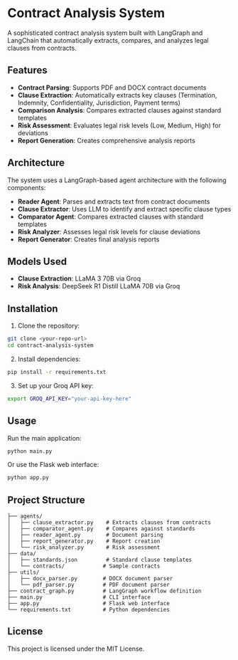 # Contract Analysis System

A sophisticated contract analysis system built with LangGraph and LangChain that automatically extracts, compares, and analyzes legal clauses from contracts.

## Features

- **Contract Parsing**: Supports PDF and DOCX contract documents
- **Clause Extraction**: Automatically extracts key clauses (Termination, Indemnity, Confidentiality, Jurisdiction, Payment terms)
- **Comparison Analysis**: Compares extracted clauses against standard templates
- **Risk Assessment**: Evaluates legal risk levels (Low, Medium, High) for deviations
- **Report Generation**: Creates comprehensive analysis reports

## Architecture

The system uses a LangGraph-based agent architecture with the following components:

- **Reader Agent**: Parses and extracts text from contract documents
- **Clause Extractor**: Uses LLM to identify and extract specific clause types
- **Comparator Agent**: Compares extracted clauses with standard templates
- **Risk Analyzer**: Assesses legal risk levels for clause deviations
- **Report Generator**: Creates final analysis reports

## Models Used

- **Clause Extraction**: LLaMA 3 70B via Groq
- **Risk Analysis**: DeepSeek R1 Distill LLaMA 70B via Groq

## Installation

1. Clone the repository:
```bash
git clone <your-repo-url>
cd contract-analysis-system
```

2. Install dependencies:
```bash
pip install -r requirements.txt
```

3. Set up your Groq API key:
```bash
export GROQ_API_KEY="your-api-key-here"
```

## Usage

Run the main application:
```bash
python main.py
```

Or use the Flask web interface:
```bash
python app.py
```

## Project Structure

```
├── agents/
│   ├── clause_extractor.py    # Extracts clauses from contracts
│   ├── comparator_agent.py    # Compares against standards
│   ├── reader_agent.py        # Document parsing
│   ├── report_generator.py    # Report creation
│   └── risk_analyzer.py       # Risk assessment
├── data/
│   ├── standards.json         # Standard clause templates
│   └── contracts/            # Sample contracts
├── utils/
│   ├── docx_parser.py        # DOCX document parser
│   └── pdf_parser.py         # PDF document parser
├── contract_graph.py         # LangGraph workflow definition
├── main.py                   # CLI interface
├── app.py                    # Flask web interface
└── requirements.txt          # Python dependencies
```

## License

This project is licensed under the MIT License.

